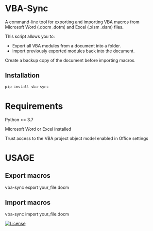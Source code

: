 # VBA-Sync

A command-line tool for exporting and importing VBA macros from Microsoft Word (.docm .dotm) and Excel (.xlsm .xlam) files.

This script allows you to:
- Export all VBA modules from a document into a folder.
- Import previously exported modules back into the document.

Create a backup copy of the document before importing macros.


## Installation

```bash
pip install vba-sync
```

# Requirements

Python >= 3.7

Microsoft Word or Excel installed

Trust access to the VBA project object model enabled in Office settings

# USAGE

## Export macros
vba-sync export your_file.docm

## Import macros
vba-sync import your_file.docm

[![License](https://img.shields.io/github/license/AndyTakker/VBA-Sync)](https://github.com/AndyTakker/VBA-Sync)

